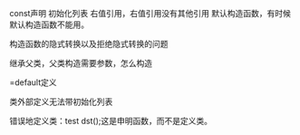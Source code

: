  const声明
 初始化列表
 右值引用，右值引用没有其他引用
 默认构造函数，有时候默认构造函数不能用。

 构造函数的隐式转换以及拒绝隐式转换的问题

 继承父类，父类构造需要参数，怎么构造

 =default定义

 类外部定义无法带初始化列表

 错误地定义类：test dst();这是申明函数，而不是定义类。
